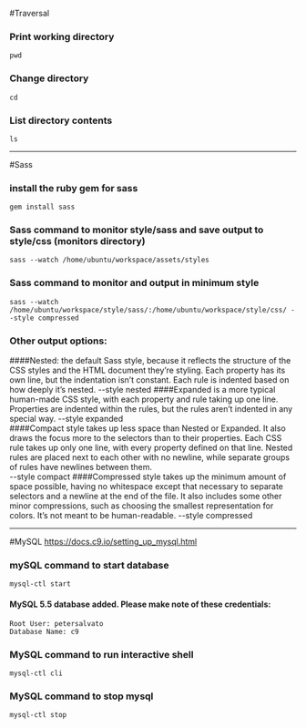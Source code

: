 #Traversal
### Print working directory
    pwd
### Change directory
    cd
### List directory contents
    ls

***

#Sass
###  install the ruby gem for sass
    gem install sass

###  Sass command to monitor style/sass and save output to style/css (monitors directory)
    sass --watch /home/ubuntu/workspace/assets/styles
    
### Sass command to monitor and output in minimum style
    sass --watch /home/ubuntu/workspace/style/sass/:/home/ubuntu/workspace/style/css/ --style compressed
    
### Other output options: 
####Nested: the default Sass style, because it reflects the structure of the CSS styles and the HTML document they’re styling. Each property has its own line, but the indentation isn’t constant. Each rule is indented based on how deeply it’s nested. 
    --style nested
####Expanded is a more typical human-made CSS style, with each property and rule taking up one line. Properties are indented within the rules, but the rules aren’t indented in any special way. 
    --style expanded    
####Compact style takes up less space than Nested or Expanded. It also draws the focus more to the selectors than to their properties. Each CSS rule takes up only one line, with every property defined on that line. Nested rules are placed next to each other with no newline, while separate groups of rules have newlines between them.   
    --style compact
####Compressed style takes up the minimum amount of space possible, having no whitespace except that necessary to separate selectors and a newline at the end of the file. It also includes some other minor compressions, such as choosing the smallest representation for colors. It’s not meant to be human-readable. 
    --style compressed

***

#MySQL
https://docs.c9.io/setting_up_mysql.html
### mySQL command to start database
    mysql-ctl start

#### MySQL 5.5 database added.  Please make note of these credentials:
    Root User: petersalvato
    Database Name: c9
   
### MySQL command to run interactive shell
    mysql-ctl cli

### MySQL command to stop mysql
    mysql-ctl stop

